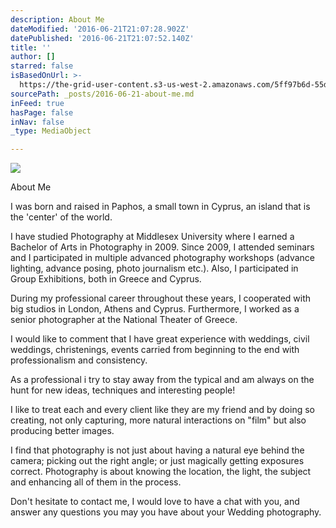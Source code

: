 ```yaml
---
description: About Me
dateModified: '2016-06-21T21:07:28.902Z'
datePublished: '2016-06-21T21:07:52.140Z'
title: ''
author: []
starred: false
isBasedOnUrl: >-
  https://the-grid-user-content.s3-us-west-2.amazonaws.com/5ff97b6d-55d9-4520-921c-7c12b3a13fcb.jpg
sourcePath: _posts/2016-06-21-about-me.md
inFeed: true
hasPage: false
inNav: false
_type: MediaObject

---
```

![](https://the-grid-user-content.s3-us-west-2.amazonaws.com/5ff97b6d-55d9-4520-921c-7c12b3a13fcb.jpg)

About Me

I was born and raised in Paphos, a small town in Cyprus, an island that is the 'center' of the world.   
  
I have studied Photography at Middlesex University where I earned a Bachelor of Arts in Photography in 2009\. Since 2009, I attended seminars and I participated in multiple advanced photography workshops (advance lighting, advance posing, photo journalism etc.). Also, I participated in Group Exhibitions, both in Greece and Cyprus.   
  
During my professional career throughout these years, I cooperated with big studios in London, Athens and Cyprus. Furthermore, I worked as a senior photographer at the National Theater of Greece.   
  
I would like to comment that I have great experience with weddings, civil weddings, christenings, events carried from beginning to the end with professionalism and consistency.   
  
As a professional i try to stay away from the typical and am always on the hunt for new ideas, techniques and interesting people!   
  
I like to treat each and every client like they are my friend and by doing so creating, not only capturing, more natural interactions on "film" but also producing better images.   
  
I find that photography is not just about having a natural eye behind the camera; picking out the right angle; or just magically getting exposures correct. Photography is about knowing the location, the light, the subject and enhancing all of them in the process.   
  
Don't hesitate to contact me, I would love to have a chat with you, and answer any questions you may you have about your Wedding photography.